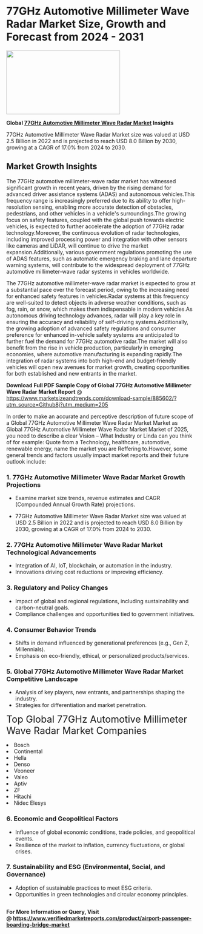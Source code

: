 <H1>77GHz Automotive Millimeter Wave Radar Market Size, Growth and Forecast from 2024 - 2031</H1><img class="aligncenter size-medium wp-image-584254" src="https://thirdeyenews.in/wp-content/uploads/2024/09/Global-Market-Research-300x168.jpeg" alt="" width="300" height="168" /><p><strong>Global&nbsp;<a href="https://www.marketsizeandtrends.com/download-sample/885602/?utm_source=Github8j?utm_medium=205">77GHz Automotive Millimeter Wave Radar Market</a> Insights</strong></p><p>77GHz Automotive Millimeter Wave Radar Market size was valued at USD 2.5 Billion in 2022 and is projected to reach USD 8.0 Billion by 2030, growing at a CAGR of 17.0% from 2024 to 2030.</p><p><h2>Market Growth Insights</h2> <p>The 77GHz automotive millimeter-wave radar market has witnessed significant growth in recent years, driven by the rising demand for advanced driver assistance systems (ADAS) and autonomous vehicles.This frequency range is increasingly preferred due to its ability to offer high-resolution sensing, enabling more accurate detection of obstacles, pedestrians, and other vehicles in a vehicle's surroundings.The growing focus on safety features, coupled with the global push towards electric vehicles, is expected to further accelerate the adoption of 77GHz radar technology.Moreover, the continuous evolution of radar technologies, including improved processing power and integration with other sensors like cameras and LiDAR, will continue to drive the market expansion.Additionally, various government regulations promoting the use of ADAS features, such as automatic emergency braking and lane departure warning systems, will contribute to the widespread deployment of 77GHz automotive millimeter-wave radar systems in vehicles worldwide.</p> <p>The 77GHz automotive millimeter-wave radar market is expected to grow at a substantial pace over the forecast period, owing to the increasing need for enhanced safety features in vehicles.Radar systems at this frequency are well-suited to detect objects in adverse weather conditions, such as fog, rain, or snow, which makes them indispensable in modern vehicles.As autonomous driving technology advances, radar will play a key role in ensuring the accuracy and reliability of self-driving systems.Additionally, the growing adoption of advanced safety regulations and consumer preference for enhanced in-vehicle safety systems are anticipated to further fuel the demand for 77GHz automotive radar.The market will also benefit from the rise in vehicle production, particularly in emerging economies, where automotive manufacturing is expanding rapidly.The integration of radar systems into both high-end and budget-friendly vehicles will open new avenues for market growth, creating opportunities for both established and new entrants in the market.</p> <p><span class=""><strong>Download Full PDF Sample Copy of Global 77GHz Automotive Millimeter Wave Radar Market Report</strong> @ <a href="https://www.marketsizeandtrends.com/download-sample/885602/?utm_source=Github8j?utm_medium=205" target="_blank">https://www.marketsizeandtrends.com/download-sample/885602/?utm_source=Github8j?utm_medium=205</a></span></p><p>In order to make an accurate and perceptive description of future scope of a Global&nbsp;77GHz Automotive Millimeter Wave Radar Market Market as Global&nbsp;77GHz Automotive Millimeter Wave Radar Market Market of 2025, you need to describe a clear Vision &ndash; What Industry or Linda can you think of for example: Quote from a Technology, healthcare, automotive, renewable energy, name the market you are Reffering to.However, some general trends and factors usually impact market reports and their future outlook include:</p><h3>1.&nbsp;<strong>77GHz Automotive Millimeter Wave Radar Market Growth Projections</strong></h3><ul><li>Examine market size trends, revenue estimates and CAGR (Compounded Annual Growth Rate) projections.</li><li><p>77GHz Automotive Millimeter Wave Radar Market size was valued at USD 2.5 Billion in 2022 and is projected to reach USD 8.0 Billion by 2030, growing at a CAGR of 17.0% from 2024 to 2030.</p></li></ul><h3>2.&nbsp;<strong>77GHz Automotive Millimeter Wave Radar Market Technological Advancements</strong></h3><ul><li>Integration of AI, IoT, blockchain, or automation in the industry.</li><li>Innovations driving cost reductions or improving efficiency.</li></ul><h3>3.&nbsp;<strong>Regulatory and Policy Changes</strong></h3><ul><li>Impact of global and regional regulations, including sustainability and carbon-neutral goals.</li><li>Compliance challenges and opportunities tied to government initiatives.</li></ul><h3>4.&nbsp;<strong>Consumer Behavior Trends</strong></h3><ul><li>Shifts in demand influenced by generational preferences (e.g., Gen Z, Millennials).</li><li>Emphasis on eco-friendly, ethical, or personalized products/services.</li></ul><h3>5.&nbsp;<strong>Global 77GHz Automotive Millimeter Wave Radar Market Competitive Landscape</strong></h3><ul><li>Analysis of key players, new entrants, and partnerships shaping the industry.</li><li>Strategies for differentiation and market penetration.</li></ul><p data-pm-slice="1 1 []"><span style="color: inherit; font-family: inherit; font-size: 25px;">Top Global 77GHz Automotive Millimeter Wave Radar Market Companies</span></p><div class="" data-test-id=""><p><li>Bosch</li><li> Continental</li><li> Hella</li><li> Denso</li><li> Veoneer</li><li> Valeo</li><li> Aptiv</li><li> ZF</li><li> Hitachi</li><li> Nidec Elesys</li></p></div><h3>6.&nbsp;<strong>Economic and Geopolitical Factors</strong></h3><ul><li>Influence of global economic conditions, trade policies, and geopolitical events.</li><li>Resilience of the market to inflation, currency fluctuations, or global crises.</li></ul><h3>7.&nbsp;<strong>Sustainability and ESG (Environmental, Social, and Governance)</strong></h3><ul><li>Adoption of sustainable practices to meet ESG criteria.</li><li>Opportunities in green technologies and circular economy principles.</li></ul><h2><strong style="font-size: 14px;">For More Information or Query, Visit @&nbsp;</strong><a style="background-color: #ffffff; font-size: 14px;" href="https://www.marketsizeandtrends.com/report/77ghz-automotive-millimeter-wave-radar-market/" target="_blank">https://www.verifiedmarketreports.com/product/airport-passenger-boarding-bridge-market</a></h2>